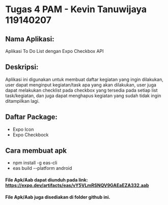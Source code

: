 # Tugas 4 PAM - Kevin Tanuwijaya 119140207

## Nama Aplikasi: 
Aplikasi To Do List dengan Expo Checkbox API

## Deskripsi:
Aplikasi ini digunakan untuk membuat daftar  kegiatan yang ingin dilakukan, user dapat menginput kegiatan/task apa yang akan dilakukan, user juga dapat melakukan checklist pada checkbox yang tersedia pada setiap list task/kegiatan, dan juga dapat menghapus kegiatan yang sudah tidak ingin ditampilkan lagi.

## Daftar Package:
- Expo Icon
- Expo Checkbock

## Cara membuat apk
- npm install -g eas-cli
- eas build --platform android

#### File Apk/Aab dapat diunduh pada link: https://expo.dev/artifacts/eas/vY5VLmRSNQV9GAEaEZA332.aab
#### File Apk/Aab juga disediakan di folder github ini.

